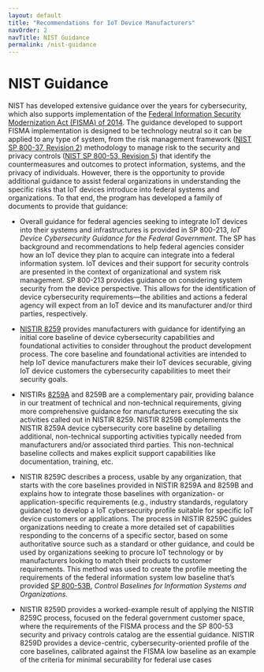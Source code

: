 ```yaml
---
layout: default
title: "Recommendations for IoT Device Manufacturers"
navOrder: 2
navTitle: NIST Guidance
permalink: /nist-guidance
---
```


# NIST Guidance
NIST has developed extensive guidance over the years for cybersecurity, which also supports implementation of the [Federal Information Security Modernization Act (FISMA) of 2014](https://csrc.nist.gov/projects/risk-management). The guidance developed to support FISMA implementation is designed to be technology neutral so it can be applied to any type of system, from the risk management framework ([NIST SP 800-37, Revision 2](https://csrc.nist.gov/publications/detail/sp/800-37/rev-2/final)) methodology to manage risk to the security and privacy controls ([NIST SP 800-53, Revision 5](https://csrc.nist.gov/publications/detail/sp/800-53/rev-5/final)) that identify the countermeasures and outcomes to protect information, systems, and the privacy of individuals. However, there is the opportunity to provide additional guidance to assist federal organizations in understanding the specific risks that IoT devices introduce into federal systems and organizations.
To that end, the program has developed a family of documents to provide that guidance:

* Overall guidance for federal agencies seeking to integrate IoT devices into their systems and infrastructures is provided in SP 800-213, _IoT Device Cybersecurity Guidance for the Federal Government_. The SP has background and recommendations to help federal agencies consider how an IoT device they plan to acquire can integrate into a federal information system. IoT devices and their support for security controls are presented in the context of organizational and system risk management. SP 800-213 provides guidance on considering system security from the device perspective. This allows for the identification of device cybersecurity requirements—the abilities and actions a federal agency will expect from an IoT device and its manufacturer and/or third parties, respectively.

* [NISTIR 8259](https://csrc.nist.gov/publications/detail/nistir/8259/final) provides manufacturers with guidance for identifying an initial core baseline of device cybersecurity capabilities and foundational activities to consider throughout the product development process. The core baseline and foundational activities are intended to help IoT device manufacturers make their IoT devices securable, giving IoT device customers the cybersecurity capabilities to meet their security goals.

* NISTIRs [8259A](https://csrc.nist.gov/publications/detail/nistir/8259a/final) and 8259B are a complementary pair, providing balance in our treatment of technical and non-technical requirements, giving more comprehensive guidance for manufacturers executing the six activities called out in NISTIR 8259.  NISTIR 8259B complements the NISTIR 8259A device cybersecurity core baseline by detailing additional, non-technical supporting activities typically needed from manufacturers and/or associated third parties. This non-technical baseline collects and makes explicit support capabilities like documentation, training, etc. 

* NISTIR 8259C describes a process, usable by any organization, that starts with the core baselines provided in NISTIR 8259A and 8259B and explains how to integrate those baselines with organization- or application-specific requirements (e.g., industry standards, regulatory guidance) to develop a IoT cybersecurity profile suitable for specific IoT device customers or applications. The process in NISTIR 8259C guides organizations needing to create a more detailed set of capabilities responding to the concerns of a specific sector, based on some authoritative source such as a standard or other guidance, and could be used by organizations seeking to procure IoT technology or by manufacturers looking to match their products to customer requirements. This method was used to create the profile meeting the requirements of the federal information system low baseline that’s provided [SP 800-53B](https://csrc.nist.gov/publications/detail/sp/800-53b/final), _Control Baselines for Information Systems and Organizations_.

* NISTIR 8259D provides a worked-example result of applying the NISTIR 8259C process, focused on the federal government customer space, where the requirements of the FISMA process and the SP 800-53 security and privacy controls catalog are the essential guidance. NISTIR 8259D provides a device-centric, cybersecurity-oriented profile of the core baselines, calibrated against the FISMA low baseline as an example of the criteria for minimal securability for federal use cases
